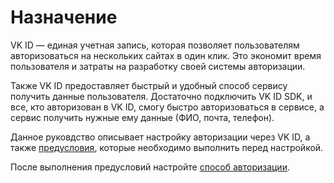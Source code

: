 # Назначение

VK ID — единая учетная запись, которая позволяет пользователям авторизоваться на нескольких сайтах в один клик. Это экономит время пользователя и затраты на разработку своей системы авторизации.

Также VK ID предоставляет быстрый и удобный способ сервису получить данные пользователя. Достаточно подключить VK ID SDK, и все, кто авторизован в VK ID, смогу быстро авторизоваться в сервисе, а сервис получить нужные ему данные (ФИО, почта, телефон).

Данное руковдство описывает настройку авторизации через VK ID, а также [предусловия](preconditions.md), которые необходимо выполнить перед настройкой.

После выполнения предусловий настройте [способ авторизации](authMethods.md).